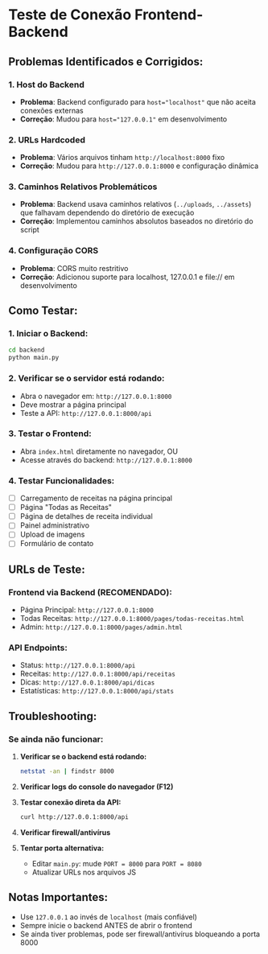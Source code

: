 # Teste de Conexão Frontend-Backend

## Problemas Identificados e Corrigidos:

### 1. **Host do Backend**

- **Problema**: Backend configurado para `host="localhost"` que não aceita conexões externas
- **Correção**: Mudou para `host="127.0.0.1"` em desenvolvimento

### 2. **URLs Hardcoded**

- **Problema**: Vários arquivos tinham `http://localhost:8000` fixo
- **Correção**: Mudou para `http://127.0.0.1:8000` e configuração dinâmica

### 3. **Caminhos Relativos Problemáticos**

- **Problema**: Backend usava caminhos relativos (`../uploads`, `../assets`) que falhavam dependendo do diretório de execução
- **Correção**: Implementou caminhos absolutos baseados no diretório do script

### 4. **Configuração CORS**

- **Problema**: CORS muito restritivo
- **Correção**: Adicionou suporte para localhost, 127.0.0.1 e file:// em desenvolvimento

## Como Testar:

### 1. Iniciar o Backend:

```bash
cd backend
python main.py
```

### 2. Verificar se o servidor está rodando:

- Abra o navegador em: `http://127.0.0.1:8000`
- Deve mostrar a página principal
- Teste a API: `http://127.0.0.1:8000/api`

### 3. Testar o Frontend:

- Abra `index.html` diretamente no navegador, OU
- Acesse através do backend: `http://127.0.0.1:8000`

### 4. Testar Funcionalidades:

- [ ] Carregamento de receitas na página principal
- [ ] Página "Todas as Receitas"
- [ ] Página de detalhes de receita individual
- [ ] Painel administrativo
- [ ] Upload de imagens
- [ ] Formulário de contato

## URLs de Teste:

### Frontend via Backend (RECOMENDADO):

- Página Principal: `http://127.0.0.1:8000`
- Todas Receitas: `http://127.0.0.1:8000/pages/todas-receitas.html`
- Admin: `http://127.0.0.1:8000/pages/admin.html`

### API Endpoints:

- Status: `http://127.0.0.1:8000/api`
- Receitas: `http://127.0.0.1:8000/api/receitas`
- Dicas: `http://127.0.0.1:8000/api/dicas`
- Estatísticas: `http://127.0.0.1:8000/api/stats`

## Troubleshooting:

### Se ainda não funcionar:

1. **Verificar se o backend está rodando:**

   ```bash
   netstat -an | findstr 8000
   ```

2. **Verificar logs do console do navegador (F12)**

3. **Testar conexão direta da API:**

   ```bash
   curl http://127.0.0.1:8000/api
   ```

4. **Verificar firewall/antivírus**

5. **Tentar porta alternativa:**
   - Editar `main.py`: mude `PORT = 8000` para `PORT = 8080`
   - Atualizar URLs nos arquivos JS

## Notas Importantes:

- Use `127.0.0.1` ao invés de `localhost` (mais confiável)
- Sempre inicie o backend ANTES de abrir o frontend
- Se ainda tiver problemas, pode ser firewall/antivírus bloqueando a porta 8000
